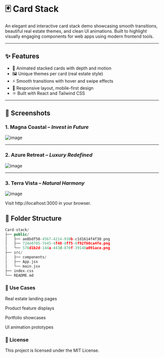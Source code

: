 # 🃏 Card Stack

An elegant and interactive card stack demo showcasing smooth transitions, beautiful real estate themes, and clean UI animations. Built to highlight visually engaging components for web apps using modern frontend tools.

---

## ✨ Features

- 🎨 Animated stacked cards with depth and motion
- 🖼️ Unique themes per card (real estate style)
- ⚡ Smooth transitions with hover and swipe effects
- 📱 Responsive layout, mobile-first design
- ⚛️ Built with React and Tailwind CSS

---

## 📸 Screenshots

### 1. Magna Coastal – *Invest in Future*
![image](https://github.com/user-attachments/assets/342fcd5b-5edc-4ae8-bdf1-57e45daa9df8)


---

### 2. Azure Retreat – *Luxury Redefined*

![image](https://github.com/user-attachments/assets/bd43eddf-0b7c-44ae-83d4-89d654332bcd)


---

### 3. Terra Vista – *Natural Harmony*
![image](https://github.com/user-attachments/assets/a5fb9906-c9c6-4c69-bde2-3ada9af9dacd)


Visit http://localhost:3000 in your browser.

## 🔧 Folder Structure
```cpp
Card-stack/
├── public/
│   ├── ae8bdf50-4567-4214-938b-c1d1614f4f30.png
│   ├── 724e0705-7e45-4f48-8ff5-8f92f60ca4fe.png
│   └── 576d1b2d-144a-443d-870f-39148a091ace.png
├── src/
│   ├── components/
│   ├── App.jsx
│   └── main.jsx
├── index.css
└── README.md
```
### 🧠 Use Cases
Real estate landing pages

Product feature displays

Portfolio showcases

UI animation prototypes

### 📄 License
This project is licensed under the MIT License.

